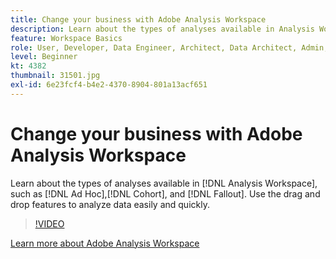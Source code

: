 ```yaml
---
title: Change your business with Adobe Analysis Workspace
description: Learn about the types of analyses available in Analysis Workspace, such as Ad Hoc, Cohort, and Fallout. Use the drag and drop features to analyze data easily and quickly.
feature: Workspace Basics
role: User, Developer, Data Engineer, Architect, Data Architect, Admin, Leader
level: Beginner
kt: 4382
thumbnail: 31501.jpg
exl-id: 6e23fcf4-b4e2-4370-8904-801a13acf651
---
```

# Change your business with Adobe Analysis Workspace

Learn about the types of analyses available in [!DNL Analysis Workspace], such as [!DNL Ad Hoc],[!DNL Cohort], and [!DNL Fallout]. Use the drag and drop features to analyze data easily and quickly.

>[!VIDEO](https://video.tv.adobe.com/v/31501/?quality=12&learn=on)

[Learn more about Adobe Analysis Workspace](https://business.adobe.com/products/analytics/ad-hoc-analysis.html?sdid=T32PLYTV&mv=search)
